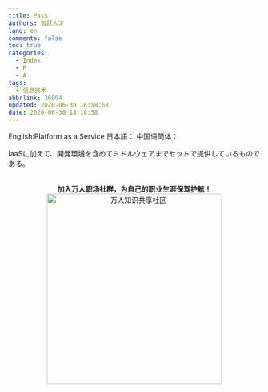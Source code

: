 ```yaml
---
title: PasS
authors: 智跃人才
lang: en
comments: false
toc: true
categories:
  - Index
  - P
  - A
tags:
  - 信息技术
abbrlink: 36004
updated: 2020-06-30 18:58:58
date: 2020-06-30 18:18:58
---
```


English:Platform as a Service
日本語：
中国语简体：

IaaSに加えて、開発環境を含めてミドルウェアまでセットで提供しているものである。


<br>

<center>
<b>加入万人职场社群，为自己的职业生涯保驾护航！</b>

<br>

 <img src="/assets/img/dingding/dingding-group-life.jpg" width = "350" height = "380" alt="万人知识共享社区" align=center />

</center>


